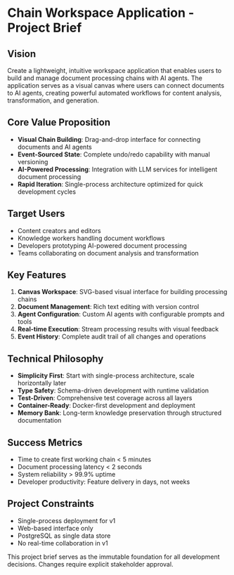 # Chain Workspace Application - Project Brief

## Vision
Create a lightweight, intuitive workspace application that enables users to build and manage document processing chains with AI agents. The application serves as a visual canvas where users can connect documents to AI agents, creating powerful automated workflows for content analysis, transformation, and generation.

## Core Value Proposition
- **Visual Chain Building**: Drag-and-drop interface for connecting documents and AI agents
- **Event-Sourced State**: Complete undo/redo capability with manual versioning
- **AI-Powered Processing**: Integration with LLM services for intelligent document processing
- **Rapid Iteration**: Single-process architecture optimized for quick development cycles

## Target Users
- Content creators and editors
- Knowledge workers handling document workflows
- Developers prototyping AI-powered document processing
- Teams collaborating on document analysis and transformation

## Key Features
1. **Canvas Workspace**: SVG-based visual interface for building processing chains
2. **Document Management**: Rich text editing with version control
3. **Agent Configuration**: Custom AI agents with configurable prompts and tools
4. **Real-time Execution**: Stream processing results with visual feedback
5. **Event History**: Complete audit trail of all changes and operations

## Technical Philosophy
- **Simplicity First**: Start with single-process architecture, scale horizontally later
- **Type Safety**: Schema-driven development with runtime validation
- **Test-Driven**: Comprehensive test coverage across all layers
- **Container-Ready**: Docker-first development and deployment
- **Memory Bank**: Long-term knowledge preservation through structured documentation

## Success Metrics
- Time to create first working chain < 5 minutes
- Document processing latency < 2 seconds
- System reliability > 99.9% uptime
- Developer productivity: Feature delivery in days, not weeks

## Project Constraints
- Single-process deployment for v1
- Web-based interface only
- PostgreSQL as single data store
- No real-time collaboration in v1

This project brief serves as the immutable foundation for all development decisions. Changes require explicit stakeholder approval.